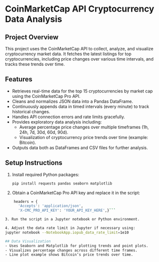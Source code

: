 # CoinMarketCap API Cryptocurrency Data Analysis

## Project Overview
This project uses the CoinMarketCap API to collect, analyze, and visualize cryptocurrency market data. It fetches the latest listings for top cryptocurrencies, including price changes over various time intervals, and tracks these trends over time.

## Features
- Retrieves real-time data for the top 15 cryptocurrencies by market cap using the CoinMarketCap Pro API.
- Cleans and normalizes JSON data into a Pandas DataFrame.
- Continuously appends data in timed intervals (every minute) to track historical changes.
- Handles API connection errors and rate limits gracefully.
- Provides exploratory data analysis including:
  - Average percentage price changes over multiple timeframes (1h, 24h, 7d, 30d, 60d, 90d).
  - Visualization of cryptocurrency price trends over time (example: Bitcoin).
- Outputs data both as DataFrames and CSV files for further analysis.

## Setup Instructions
1. Install required Python packages:
   ```bash
   pip install requests pandas seaborn matplotlib
2. Obtain a CoinMarketCap Pro API key and replace it in the script:
  ```bash 
      headers = {
        'Accepts': 'application/json',
        'X-CMC_PRO_API_KEY': 'YOUR_API_KEY_HERE',}```

3. Run the script in a Jupyter notebook or Python environment.

4. Adjust the data rate limit in Jupyter if necessary using:
  jupyter notebook --NotebookApp.iopub_data_rate_limit=1e10

## Data Visualization
- Uses Seaborn and Matplotlib for plotting trends and point plots.
- Visualizes percentage changes across different time frames.
- Line plot example shows Bitcoin’s price trends over time.
